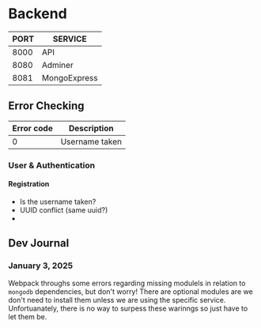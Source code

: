 # Backend

| PORT | SERVICE |
| - | - |
| 8000 | API |
| 8080 | Adminer |
| 8081 | MongoExpress |


## Error Checking

| Error code | Description |
| - | - |
| 0 | Username taken | 

### User & Authentication

#### Registration
- Is the username taken?
- UUID conflict (same uuid?)
- 

## Dev Journal

### January 3, 2025

Webpack throughs some errors regarding missing modulels in relation to `mongodb`
dependencies, but don't worry! There are optional modules are we don't need to
install them unless we are using the specific service. Unfortuanately, there is
no way to surpess these warinngs so just have to let them be.


